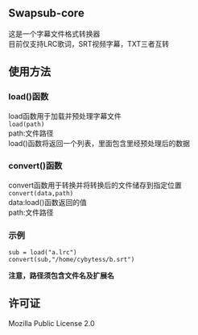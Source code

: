 ## Swapsub-core
这是一个字幕文件格式转换器  
目前仅支持LRC歌词，SRT视频字幕，TXT三者互转  
## 使用方法

### load()函数 
load函数用于加载并预处理字幕文件  
``load(path)``  
path:文件路径  
load()函数将返回一个列表，里面包含里经预处理后的数据  

### convert()函数 
convert函数用于转换并将转换后的文件储存到指定位置  
``convert(data,path)``  
data:load()函数返回的值  
path:文件路径
 
### 示例
``sub = load("a.lrc")``  
``convert(sub,"/home/cybytess/b.srt")``

**注意，路径须包含文件名及扩展名**  

## 许可证  
Mozilla Public License 2.0
